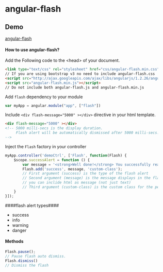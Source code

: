 angular-flash 
=============


Demo
----------------
[angular-flash](http://sachinchoolur.github.io/lightslider/)



#### How to use angular-flash? ####

Add the Following code to the &lt;head&gt; of your document.
```html
<link type="text/css" rel="stylesheet" href="css/angular-flash.min.css" />
// If you are using bootstrap v3 no need to include angular-flash.css
<script src="http://ajax.googleapis.com/ajax/libs/angularjs/1.2.26/angular.min.js"></script>
<script src="angular-flash.min.js"></script>
// Do not include both angular-flash.js and angular-flash.min.js
```
Add `flash` dependency to your module
```javascript
var myApp = angular.module("app", ["flash"])
```
Include `<div flash-message="5000" ></div>` directive in your html template.
```html
<div flash-message="5000" ></div> 
<!-- 5000 milli-secs is the display duration.
     Flash alert will be automatically dismissed after 5000 milli-secs.
-->
```
Inject the `Flash` factory in your controller
```javascript
myApp.controller('demoCtrl', ['Flash', function(Flash) {
    $scope.successAlert = function () {
        var message = '<strong>Well done!</strong> You successfully read this important alert message.';
        Flash.add('success', message, 'custom-class');
        // First argument (success) is the type of the flash alert
        // Second argument (message) is the message displays in the flash alert
        // you can inclide html as message (not just text)
        // Third argument (custom-class) is the custom class for the perticular flash alert
    }
}]);
```
####flash alert types####
+ success
+ info
+ warning
+ danger

#### Methods ####
``` javascript
Flash.pause();
// Pause flash auto dismiss.
Flash.dismiss()
// Dismiss the flash
```
